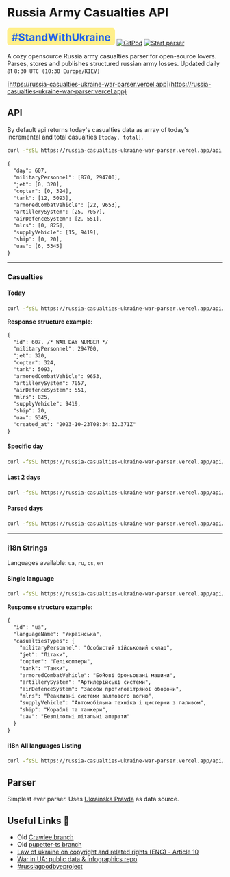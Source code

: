 # Russia Army Casualties API

[![StandWithUkraine](https://raw.githubusercontent.com/vshymanskyy/StandWithUkraine/main/badges/StandWithUkraine.svg)](https://github.com/vshymanskyy/StandWithUkraine/blob/main/docs/README.md)
[![GitPod](https://img.shields.io/badge/Contribute%20with-Gitpod-908a85?logo=gitpod)](https://gitpod.io/#https://github.com/andriilive/russia-casualties-ukraine-war-parser)
[![Start parser](https://github.com/andriilive/russia-casualties-ukraine-war-parser/actions/workflows/start.yaml/badge.svg)](https://github.com/andriilive/russia-casualties-ukraine-war-parser/actions/workflows/start.yaml)

A cozy opensource Russia army casualties parser for open-source lovers. Parses, stores and publishes structured russian army losses. Updated daily at `8:30 UTC (10:30 Europe/KIEV)`

[https://russia-casualties-ukraine-war-parser.vercel.app](https://russia-casualties-ukraine-war-parser.vercel.app)

## API

By default api returns today's casualties data as array  of today's incremental and total casualties `[today, total]`.

```bash
curl -fsSL https://russia-casualties-ukraine-war-parser.vercel.app/api
```

```json5
{
  "day": 607,
  "militaryPersonnel": [870, 294700],
  "jet": [0, 320],
  "copter": [0, 324],
  "tank": [12, 5093],
  "armoredCombatVehicle": [22, 9653],
  "artillerySystem": [25, 7057],
  "airDefenceSystem": [2, 551],
  "mlrs": [0, 825],
  "supplyVehicle": [15, 9419],
  "ship": [0, 20],
  "uav": [6, 5345]
}
```

---

### Casualties

#### Today

```bash
curl -fsSL https://russia-casualties-ukraine-war-parser.vercel.app/api/today
```

**Response structure example:**

```json5
{
  "id": 607, /* WAR DAY NUMBER */
  "militaryPersonnel": 294700,
  "jet": 320,
  "copter": 324,
  "tank": 5093,
  "armoredCombatVehicle": 9653,
  "artillerySystem": 7057,
  "airDefenceSystem": 551,
  "mlrs": 825,
  "supplyVehicle": 9419,
  "ship": 20,
  "uav": 5345,
  "created_at": "2023-10-23T08:34:32.371Z"
}
```

#### Specific day

```bash
curl -fsSL https://russia-casualties-ukraine-war-parser.vercel.app/api/607
```

#### Last 2 days

```bash
curl -fsSL https://russia-casualties-ukraine-war-parser.vercel.app/api/last
```

#### Parsed days

```bash
curl -fsSL https://russia-casualties-ukraine-war-parser.vercel.app/api/days
```

---

### i18n Strings

Languages available: `ua`, `ru`, `cs`, `en`

#### Single language

```bash
curl -fsSL https://russia-casualties-ukraine-war-parser.vercel.app/api/i18n/ua
```

**Response structure example:**

```json5
{
  "id": "ua",
  "languageName": "Українська",
  "casualtiesTypes": {
    "militaryPersonnel": "Особистий військовий склад",
    "jet": "Літаки",
    "copter": "Гелікоптери",
    "tank": "Танки",
    "armoredCombatVehicle": "Бойові броньовані машини",
    "artillerySystem": "Артилерійські системи",
    "airDefenceSystem": "Засоби протиповітряної оборони",
    "mlrs": "Реактивні системи залпового вогню",
    "supplyVehicle": "Автомобільна техніка і цистерни з паливом",
    "ship": "Кораблі та танкери",
    "uav": "Безпілотні літальні апарати"
  }
}
```

#### i18n All languages Listing

```bash
curl -fsSL https://russia-casualties-ukraine-war-parser.vercel.app/api/i18n
```

## Parser

Simplest ever parser. Uses [Ukrainska Pravda](https://www.pravda.com.ua/eng/) as data source.

## Useful Links 🔗

- Old [Crawlee branch](https://github.com/andriilive/russia-casualties-ukraine-war-parser/tree/old/crawlee)
- Old [pupetter-ts branch](https://github.com/andriilive/russia-casualties-ukraine-war-parser/tree/old/puppetter-ts)
- [Law of ukraine on copyright and related rights (ENG) - Article 10](https://zakon.rada.gov.ua/laws/show/en/3792-12/conv#n165)
- [War in UA: public data & infographics repo](https://github.com/lymenbae/War-in-Ukraine)
- [#russiagoodbyeproject](https://github.com/topics/russiagoodbyeproject)

